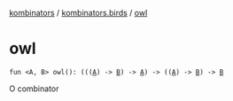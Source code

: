[kombinators](../index.md) / [kombinators.birds](index.md) / [owl](./owl.md)

# owl

`fun <A, B> owl(): (((`[`A`](owl.md#A)`) -> `[`B`](owl.md#B)`) -> `[`A`](owl.md#A)`) -> ((`[`A`](owl.md#A)`) -> `[`B`](owl.md#B)`) -> `[`B`](owl.md#B)

O combinator


